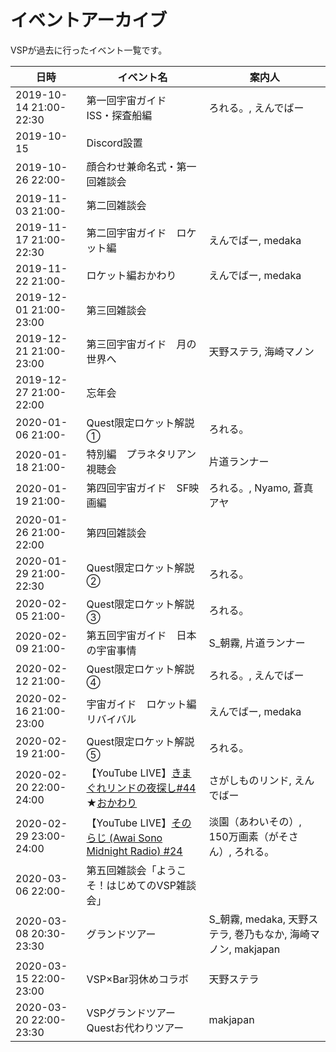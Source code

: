 # イベントアーカイブ
VSPが過去に行ったイベント一覧です。

| 日時 | イベント名 | 案内人 |
|-----|-----|-----|
| 2019-10-14 21:00-22:30 | 第一回宇宙ガイド　ISS・探査船編 | ろれる。, えんでばー |
| 2019-10-15 | Discord設置 | |
| 2019-10-26 22:00- | 顔合わせ兼命名式・第一回雑談会 | |
| 2019-11-03 21:00- | 第二回雑談会 | |
| 2019-11-17 21:00-22:30 | 第二回宇宙ガイド　ロケット編 | えんでばー, medaka |
| 2019-11-22 21:00- | ロケット編おかわり | えんでばー, medaka |
| 2019-12-01 21:00-23:00 | 第三回雑談会 | |
| 2019-12-21 21:00-23:00 | 第三回宇宙ガイド　月の世界へ | 天野ステラ, 海崎マノン |
| 2019-12-27 21:00-22:00 | 忘年会 | |
| 2020-01-06 21:00- | Quest限定ロケット解説①　| ろれる。|
| 2020-01-18 21:00- | 特別編　プラネタリアン視聴会　| 片道ランナー |
| 2020-01-19 21:00- | 第四回宇宙ガイド　SF映画編　| ろれる。, Nyamo, 蒼真アヤ |
| 2020-01-26 21:00-22:00 | 第四回雑談会 | |
| 2020-01-29 21:00-22:30 | Quest限定ロケット解説②　| ろれる。 |
| 2020-02-05 21:00- | Quest限定ロケット解説③　| ろれる。 |
| 2020-02-09 21:00- | 第五回宇宙ガイド　日本の宇宙事情 | S_朝霧, 片道ランナー |
| 2020-02-12 21:00- | Quest限定ロケット解説④ | ろれる。, えんでばー |
| 2020-02-16 21:00-23:00 | 宇宙ガイド　ロケット編リバイバル | えんでばー, medaka |
| 2020-02-19 21:00- | Quest限定ロケット解説⑤ | ろれる。|
| 2020-02-20 22:00-24:00 | 【YouTube LIVE】[きまぐれリンドの夜探し#44](https://www.youtube.com/watch?v=d-3JZNGlbus) ★[おかわり](https://www.youtube.com/watch?v=xBxDzZsUzcw) | さがしものリンド, えんでばー |
| 2020-02-29 23:00-24:00 | 【YouTube LIVE】[そのらじ (Awai Sono Midnight Radio) #24](https://www.youtube.com/watch?v=nTcvY5nxULw) | 淡園（あわいその）, 150万画素（がそさん）, ろれる。|
| 2020-03-06 22:00-| 第五回雑談会「ようこそ！はじめてのVSP雑談会」| |
| 2020-03-08 20:30-23:30 | グランドツアー | S_朝霧, medaka, 天野ステラ, 巻乃もなか, 海崎マノン, makjapan |
| 2020-03-15 22:00-23:00 | VSP×Bar羽休めコラボ | 天野ステラ |
| 2020-03-20 22:00-23:30 | VSPグランドツアー Questお代わりツアー | makjapan |